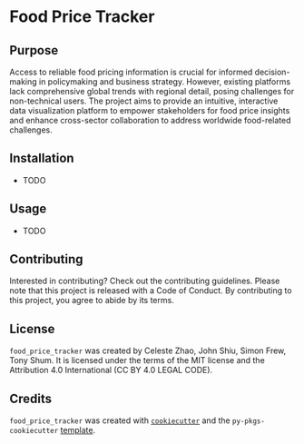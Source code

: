 # Food Price Tracker

## Purpose

Access to reliable food pricing information is crucial for informed decision-making in policymaking and business strategy.
However, existing platforms lack comprehensive global trends with regional detail, posing challenges for non-technical users.
The project aims to provide an intuitive, interactive data visualization platform to empower stakeholders for food price insights and enhance cross-sector collaboration to address worldwide food-related challenges.

## Installation

- TODO

## Usage

- TODO

## Contributing

Interested in contributing? Check out the contributing guidelines. Please note that this project is released with a Code of Conduct. By contributing to this project, you agree to abide by its terms.

## License

`food_price_tracker` was created by Celeste Zhao, John Shiu, Simon Frew, Tony Shum. It is licensed under the terms of the MIT license and the Attribution 4.0 International (CC BY 4.0 LEGAL CODE).

## Credits

`food_price_tracker` was created with [`cookiecutter`](https://cookiecutter.readthedocs.io/en/latest/) and the `py-pkgs-cookiecutter` [template](https://github.com/py-pkgs/py-pkgs-cookiecutter).
